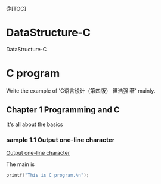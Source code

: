 @[TOC]

# DataStructure-C
DataStructure-C

# C program

Write the example of 'C语言设计（第四版） 谭浩强 著' mainly.

## Chapter 1 Programming and C

It's all about the basics

### sample 1.1 Output one-line character

[Output one-line character](./C-program/sample1.1.cpp)

The main is 

```C
printf("This is C program.\n");	
```
